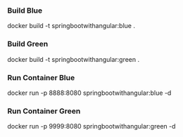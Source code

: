 ### Build Blue
docker build -t springbootwithangular:blue .

### Build Green
docker build -t springbootwithangular:green .

### Run Container Blue
docker run -p 8888:8080 springbootwithangular:blue -d

### Run Container Green
docker run -p 9999:8080 springbootwithangular:green -d